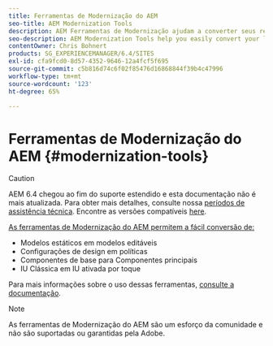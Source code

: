 ```yaml
---
title: Ferramentas de Modernização do AEM
seo-title: AEM Modernization Tools
description: AEM Ferramentas de Modernização ajudam a converter seus recursos AEM herdados para a tecnologia mais recente
seo-description: AEM Modernization Tools help you easily convert your legacy AEM features to the latest technology
contentOwner: Chris Bohnert
products: SG_EXPERIENCEMANAGER/6.4/SITES
exl-id: cfa9fcd0-8d57-4352-9646-12a4fcf5f695
source-git-commit: c5b816d74c6f02f85476d16868844f39b4c47996
workflow-type: tm+mt
source-wordcount: '123'
ht-degree: 65%

---
```


# Ferramentas de Modernização do AEM {#modernization-tools}

>[!CAUTION]
>
>AEM 6.4 chegou ao fim do suporte estendido e esta documentação não é mais atualizada. Para obter mais detalhes, consulte nossa [períodos de assistência técnica](https://helpx.adobe.com/br/support/programs/eol-matrix.html). Encontre as versões compatíveis [here](https://experienceleague.adobe.com/docs/).

[As ferramentas de Modernização do AEM permitem a fácil conversão de:](http://opensource.adobe.com/aem-modernize-tools/)

* [](page-templates-static.md)Modelos estáticos em modelos editáveis[](page-templates-editable.md)
* [](page-templates-static.md)Configurações de design em políticas[](page-templates-editable.md)
* [](/help/sites-authoring/default-components-foundation.md)Componentes de base para Componentes principais[](https://experienceleague.adobe.com/docs/experience-manager-core-components/using/introduction.html?lang=pt-BR)
* [](website.md)IU Clássica em IU ativada por toque[](touch-ui-concepts.md)

Para mais informações sobre o uso dessas ferramentas, [consulte a documentação](http://opensource.adobe.com/aem-modernize-tools/).

>[!NOTE]
>
>As ferramentas de Modernização do AEM são um esforço da comunidade e não são suportadas ou garantidas pela Adobe.
